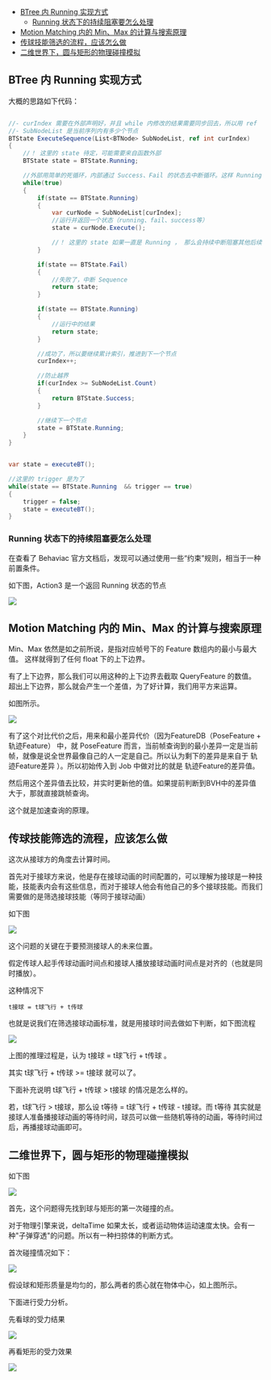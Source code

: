 ﻿
- [BTree 内 Running 实现方式](#btree-内-running-实现方式)
  - [Running 状态下的持续阻塞要怎么处理](#running-状态下的持续阻塞要怎么处理)
- [Motion Matching 内的 Min、Max 的计算与搜索原理](#motion-matching-内的-minmax-的计算与搜索原理)
- [传球技能筛选的流程，应该怎么做](#传球技能筛选的流程应该怎么做)
- [二维世界下，圆与矩形的物理碰撞模拟](#二维世界下圆与矩形的物理碰撞模拟)




## BTree 内 Running 实现方式

大概的思路如下代码：

```C#

//- curIndex 需要在外部声明好，并且 while 内修改的结果需要同步回去，所以用 ref
//- SubNodeList 是当前序列内有多少个节点
BTState ExecuteSequence(List<BTNode> SubNodeList, ref int curIndex)
{
    //！ 这里的 state 待定，可能需要来自函数外部
    BTState state = BTState.Running;

    //外部用简单的死循环，内部通过 Success、Fail 的状态去中断循环。这样 Running 就是一种持续保持的状态
    while(true)
    {
        if(state == BTState.Running)
        {
            var curNode = SubNodeList[curIndex];
            //运行并返回一个状态（running、fail、success等）
            state = curNode.Execute();

            //！ 这里的 state 如果一直是 Running ， 那么会持续中断阻塞其他后续节点的运行。后面查证了 Behaviac 源码找到一些思路。下文说明
        }

        if(state == BTState.Fail)
        {
            //失败了，中断 Sequence
            return state;
        }

        if(state == BTState.Running)
        {
            //运行中的结果
            return state;
        }

        //成功了，所以要继续累计索引，推进到下一个节点
        curIndex++;

        //防止越界
        if(curIndex >= SubNodeList.Count)
        {
            return BTState.Success;
        }

        //继续下一个节点
        state = BTState.Running;
    }
}


var state = executeBT();

//这里的 trigger 是为了
while(state == BTState.Running  && trigger == true)
{
    trigger = false;
    state = executeBT();
}


```

### Running 状态下的持续阻塞要怎么处理

在查看了 Behaviac 官方文档后，发现可以通过使用一些“约束”规则，相当于一种前置条件。

如下图，Action3 是一个返回 Running 状态的节点 

![](../../../99.res/pic/20240223173545.png)


## Motion Matching 内的 Min、Max 的计算与搜索原理

Min、Max 依然是如之前所说，是指对应帧号下的 Feature 数组内的最小与最大值。
这样就得到了任何 float 下的上下边界。

有了上下边界，那么我们可以用这种的上下边界去截取 QueryFeature 的数值。
超出上下边界，那么就会产生一个差值，为了好计算，我们用平方来运算。

如图所示。

![](../../../99.res/pic/20240223180224.png)

有了这个对比代价之后，用来和最小差异代价（因为FeatureDB（PoseFeature + 轨迹Feature） 中，就 PoseFeature 而言，当前帧查询到的最小差异一定是当前帧，就像是说全世界最像自己的人一定是自己。所以认为剩下的差异是来自于 轨迹Feature差异 ）。所以初始传入到 Job 中做对比的就是 轨迹Feature的差异值。

然后用这个差异值去比较，并实时更新他的值。如果提前判断到BVH中的差异值大于，那就直接跳帧查询。

这个就是加速查询的原理。



## 传球技能筛选的流程，应该怎么做

这次从接球方的角度去计算时间。

首先对于接球方来说，他是存在接球动画的时间配置的，可以理解为接球是一种技能，技能表内会有这些信息，而对于接球人他会有他自己的多个接球技能。而我们需要做的是筛选接球技能（等同于接球动画）

如下图

![](../../../99.res/pic/20240224085029.png)

这个问题的关键在于要预测接球人的未来位置。

假定传球人起手传球动画时间点和接球人播放接球动画时间点是对齐的（也就是同时播放）。

这种情况下

    t接球 = t球飞行 + t传球

也就是说我们在筛选接球动画标准，就是用接球时间去做如下判断，如下图流程

![](../../../99.res/pic/20240224091658.png)

上图的推理过程是，认为 t接球 = t球飞行 + t传球 。

其实 t球飞行 + t传球 >= t接球 就可以了。

下面补充说明 t球飞行 + t传球 > t接球 的情况是怎么样的。

若，t球飞行 > t接球，那么设 t等待 = t球飞行 + t传球 - t接球。而 t等待 其实就是接球人准备播接球动画的等待时间，球员可以做一些随机等待的动画，等待时间过后，再播接球动画即可。


## 二维世界下，圆与矩形的物理碰撞模拟

如下图

![](../../../99.res/pic/20240224092700.png)

首先，这个问题得先找到球与矩形的第一次碰撞的点。

对于物理引擎来说，deltaTime 如果太长，或者运动物体运动速度太快。会有一种"子弹穿透"的问题。所以有一种扫掠体的判断方式。

首次碰撞情况如下：

![](../../../99.res/pic/20240224093238.png)

假设球和矩形质量是均匀的，那么两者的质心就在物体中心，如上图所示。

下面进行受力分析。

先看球的受力结果

![](../../../99.res/pic/20240224100236.png)

再看矩形的受力效果

![](../../../99.res/pic/20240224100314.png)
